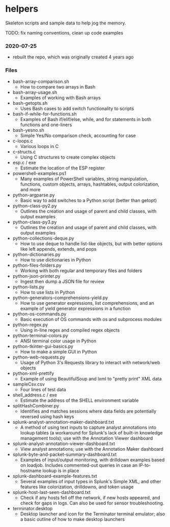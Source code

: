 # helpers
Skeleton scripts and sample data to help jog the memory.

TODO: fix naming conventions, clean up code examples

### 2020-07-25
- rebuilt the repo, which was originally created 4 years ago

### Files
- bash-array-comparison.sh
	- How to compare two arrays in Bash
- bash-array-usage.sh
	- Examples of working with Bash arrays
- bash-getopts.sh
	- Uses Bash cases to add switch functionality to scripts
- bash-if-while-for-functions.sh
	- Examples of Bash if/elif/else, while, and for statements in both functions and one-liners
- bash-yesno.sh
	- Simple Yes/No comparison check, accounting for case
- c-loops.c
	- Various loops in C
- c-structs.c
	- Using C structures to create complex objects
- esp.c / exe
	- Estimate the location of the ESP register
- powershell-examples.ps1
	- Many examples of PowerShell variables, string manipulation, functions, custom objects, arrays, hashtables, output colorization, and more
- python-argparse.py
	- Basic way to add switches to a Python script (better than getopt)
- python-class-py2.py
	- Outlines the creation and usage of parent and child classes, with output examples
- python-class-py3.py
	- Outlines the creation and usage of parent and child classes, with output examples
- python-collections-deque.py
	- How to use deque to handle list-like objects, but with better options like left appends, extends, and pops
- python-dictionaries.py
	- How to use dictionaries in Python
- python-files-folders.py
	- Working with both regular and temporary files and folders
- python-json-printer.py
	- Ingest then dump a JSON file for review
- python-lists.py
	- How to use lists in Python
- python-generators-comprehensions-yield.py
	- How to use generator expressions, list comprehensions, and an example of yield generator expressions in a function
- python-os-commands.py
	- Basic execution of OS commands with os and subprocess modules
- python-regex.py
	- Using in-line regex and compiled regex objects
- python-terminal-colors.py
	- ANSI terminal color usage in Python
- python-tkinter-gui-basics.py
	- How to make a simple GUI in Python
- python-web-requests.py
	- Usage of Python 3's Requests library to interact with network/web objects
- python-xml-prettify
	- Example of using BeautifulSoup and lxml to "pretty print" XML data
- sampleCsv.csv
	- Four lines of test data
- shell_address.c / exe
	- Estimate the address of the SHELL environment variable
- splitHashCombiner.py
	- Identifies and matches sessions where data fields are potentially reversed using hash keys
- splunk-analyst-annotation-maker-dashboard.txt
	- A method of using text inputs to capture analyst annotations into lookup tables (a workaround for Splunk's lack of built-in knowledge management tools); use with the Annotation Viewer dashboard
- splunk-analyst-annotation-viewer-dashboard.txt
	- View analyst annotations; use with the Annotation Maker dashboard
- splunk-byte-and-packet-summary-dashboard.txt
	- Examples of input/output monitoring, with drilldown examples based on loadjob. Includes commented-out queries in case an IP-to-hostname lookup is in place
- splunk-dashboard-example-features.txt
	- Several examples of input types in Splunk's Simple XML, and other features like colorization, drilldowns, and token usage
- splunk-host-last-seen-dashboard.txt
	- Check if any hosts fell off the network, if new hosts appeared, and check for gaps in logs. Can also be used for sensor troubleshooting.
- terminator.desktop
	- Desktop launcher and icon for the Terminator terminal emulator; also a basic outline of how to make desktop launchers
